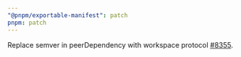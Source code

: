```yaml
---
"@pnpm/exportable-manifest": patch
pnpm: patch
---
```


Replace semver in peerDependency with workspace protocol [#8355](https://github.com/pnpm/pnpm/issues/8355).
